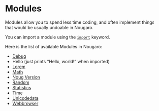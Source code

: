 # Modules

Modules allow you to spend less time coding, and often implement things that would be usually undoable in Nougaro.

You can import a module using the [`import`](../../Language/14import.md) keyword.

Here is the list of available Modules in Nougaro:

* [Debug](debug.md)
* Hello (just prints “Hello, world!” when imported)
* [Lorem](lorem.md)
* [Math](math.md)
* [Noug Version](noug_version.md)
* [Random](random.md)
* [Statistics](statistics.md)
* [Time](time.md)
* [Unicodedata](unicodedata.md)
* [Webbrowser](webbrowser.md)

